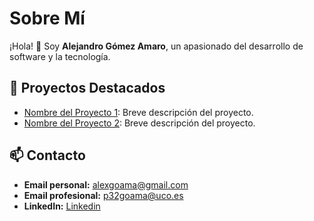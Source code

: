 # Sobre Mí

¡Hola! 👋 Soy **Alejandro Gómez Amaro**, un apasionado del desarrollo de software y la tecnología.

## 📂 Proyectos Destacados

- [Nombre del Proyecto 1](enlace): Breve descripción del proyecto.
- [Nombre del Proyecto 2](enlace): Breve descripción del proyecto.

## 📫 Contacto

- **Email personal:** [alexgoama@gmail.com](mailto:alexgoama@egmail.com)
- **Email profesional:** [p32goama@uco.es](mailto:p32goama@uco.es)
- **LinkedIn:** [Linkedin](https://www.linkedin.com/in/alegomezamaro)
